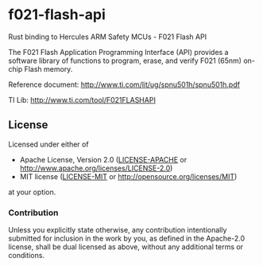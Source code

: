 # f021-flash-api

Rust binding to Hercules ARM Safety MCUs - F021 Flash API

The F021 Flash Application Programming Interface (API) provides a software library of functions to program, erase, and verify F021 (65nm) on-chip Flash memory.

Reference document:
http://www.ti.com/lit/ug/spnu501h/spnu501h.pdf

TI Lib:
http://www.ti.com/tool/F021FLASHAPI

## License

Licensed under either of

- Apache License, Version 2.0 ([LICENSE-APACHE](LICENSE-APACHE) or
  http://www.apache.org/licenses/LICENSE-2.0)
- MIT license ([LICENSE-MIT](LICENSE-MIT) or http://opensource.org/licenses/MIT)

at your option.

### Contribution

Unless you explicitly state otherwise, any contribution intentionally submitted for inclusion in the work by you, as defined in the Apache-2.0 license, shall be dual
licensed as above, without any additional terms or conditions.
